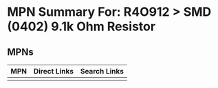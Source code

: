 



# MPN Summary For: R4O912 > SMD (0402) 9.1k Ohm Resistor

## MPNs
  

|MPN|Direct Links|Search Links|
| :--- | :--- | :--- |
||||
